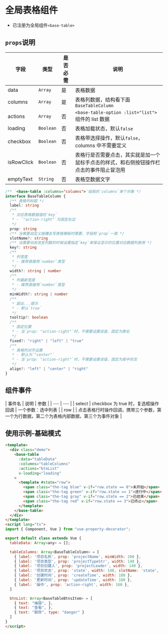 # 全局表格组件

- 已注册为全局组件`<base-table>`

## `props`说明

| 字段 | 类型 | 是否必需 | 说明 |
| --- | --- | --- | --- |
| data | `Array` | 是 | 表格数据 |
| columns | `Array` | 是 | 表格列数据，结构看下面`BaseTableColumn` |
| actions | `Array` | 否 | `<base-table-option :list="list">`组件的 list 数据 |
| loading | `Boolean` | 否 | 表格加载状态，默认`false` |
| checkbox | `Boolean` | 否 | 表格带选择操作，默认`false`，columns 中不需要定义 |
| isRowClick | `Boolean` | 否 | 表格行是否需要点击，其实就是加一个鼠标手点击的样式，和右侧按钮操作栏点击的事件阻止冒泡用 |
| emptyText | `String` | 否 | 表格空数据文字 |

```ts
/** `<base-table :columns="columns">`组局的`columns`单个对象 */
interface BaseTableColumn {
  /** 表格列标题 */
  label: string
  /**
   * 对应表格数据值的`key`
   * - `"action-right"`为固定右边
   */
  prop: string
  /** 当需要自定义插槽去写表格模板时需要，字段和`prop`一致 */
  slotName?: string
  /** 当需要动态改变列数的时候设置指定`key`来保证显示的位置对应数据列表用 */
  key?: string
  /** 
   * 列宽度
   * - 推荐直接用`number`类型
   */
  width?: string | number
  /**
   * 列最新宽度
   * - 推荐直接用`number`类型
   */
  minWidth?: string | number
  /**
   * 超出...提示
   * - 默认`true`
   */
  tooltip?: boolean
  /** 
   * 固定位置
   * - 当`prop: "action-right"`时，不需要设置该值，固定为靠右
   */
  fixed?: "right" | "left" | "true"
  /**
   * 表格列对齐设置
   * - 默认为`"center"`
   * - 当`prop: "action-right"`时，不需要设置该值，固定为居中状态
   */
  align?: "left" | "center" | "right"
}
```

## 组件事件

| 事件名 | 说明 | 参数 |
| --- | --- |
| select | checkbox 为 true 时，复选框操作回调 | 一个参数：选中列表 |
| row | | 点击表格行时操作回调，携带三个参数，第一个为行数据，第二个为表格内部数据，第三个为事件对象 |


## 使用示例-基础模式

```html
<template>
  <div class="demo">
    <base-table
      :data="tableData"
      :columns="tableColumns"
      :actions="btnList"
      v-loading="loading"
    >
      <template #state="row">
        <span class="the-tag blue" v-if="row.state == 0">未开始</span>
        <span class="the-tag green" v-if="row.state == 1">进行中</span>
        <span class="the-tag gray" v-if="row.state == 2">已结束</span>
        <span class="the-tag red" v-if="row.state == 3">已终止</span>
      </template>
    </base-table>
  </div>
</template>
<script lang="ts">
import { Component, Vue } from "vue-property-decorator";

export default class extends Vue {
  tableData: Array<any> = [];

  tableColumns: Array<BaseTableColumn> = [
    { label: '项目名称', prop: 'projectName', minWidth: 200 },
    { label: '项目类型', prop: 'projectTypeStr', width: 140 },
    { label: '项目创建人', prop: 'projectLeader', width: 140 },
    { label: '项目状态', prop: 'state', width: 140, slotName: 'state',  },
    { label: '创建时间', prop: 'createTime', width: 180 },
    { label: '更新时间', prop: 'updateTime', width: 180 },
    { label: '操作', prop: 'action-right', width: 160 },
  ]

  btnList: Array<BaseTableBtnsItem> = [
    { text: "编辑", },
    { text: "查看", },
    { text: "删除", type: "danger" }
  ]
}
</script>
```



